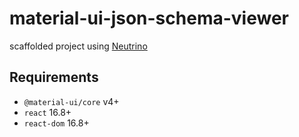 # material-ui-json-schema-viewer
scaffolded project using [Neutrino](https://master.neutrinojs.org/packages/react-components/)

## Requirements
- `@material-ui/core` v4+
- `react` 16.8+
- `react-dom` 16.8+
